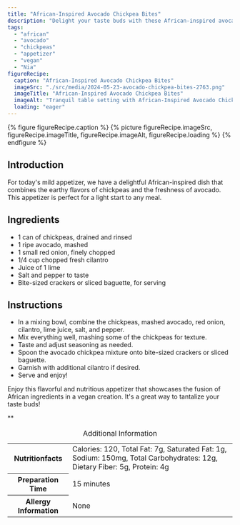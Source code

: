 ```yaml
---
title: "African-Inspired Avocado Chickpea Bites"
description: "Delight your taste buds with these African-inspired avocado chickpea bites. A perfect appetizer showcasing the fusion of flavors in a vegan twist. Easy to make and perfect for any occasion."
tags:
  - "african"
  - "avocado"
  - "chickpeas"
  - "appetizer"
  - "vegan"
  - "Nia"
figureRecipe: 
  caption: "African-Inspired Avocado Chickpea Bites"
  imageSrc: "./src/media/2024-05-23-avocado-chickpea-bites-2763.png"
  imageTitle: "African-Inspired Avocado Chickpea Bites"
  imageAlt: "Tranquil table setting with African-Inspired Avocado Chickpea Bites on a stylish platter, accompanied by bite-sized crackers for a serene, appetizing experience."
  loading: "eager"
---
```


{% figure figureRecipe.caption %}
{% picture figureRecipe.imageSrc, figureRecipe.imageTitle, figureRecipe.imageAlt, figureRecipe.loading %}
{% endfigure %}

## Introduction

For today's mild appetizer, we have a delightful African-inspired dish that combines the earthy flavors of chickpeas and the freshness of avocado. This appetizer is perfect for a light start to any meal.

## Ingredients

* 1 can of chickpeas, drained and rinsed
* 1 ripe avocado, mashed
* 1 small red onion, finely chopped
* 1/4 cup chopped fresh cilantro
* Juice of 1 lime
* Salt and pepper to taste
* Bite-sized crackers or sliced baguette, for serving

## Instructions

* In a mixing bowl, combine the chickpeas, mashed avocado, red onion, cilantro, lime juice, salt, and pepper.
* Mix everything well, mashing some of the chickpeas for texture.
* Taste and adjust seasoning as needed.
* Spoon the avocado chickpea mixture onto bite-sized crackers or sliced baguette.
* Garnish with additional cilantro if desired.
* Serve and enjoy!

Enjoy this flavorful and nutritious appetizer that showcases the fusion of African ingredients in a vegan creation. It's a great way to tantalize your taste buds!

**

<table><caption class='sr-only'>Additional Information</caption><tr><th>Nutritionfacts</th><td>Calories: 120, Total Fat: 7g, Saturated Fat: 1g, Sodium: 150mg, Total Carbohydrates: 12g, Dietary Fiber: 5g, Protein: 4g&nbsp;</td></tr><tr><th>Preparation Time</th><td>15 minutes&nbsp;</td></tr><tr><th>Allergy Information</th><td>None&nbsp;</td></tr></table>

